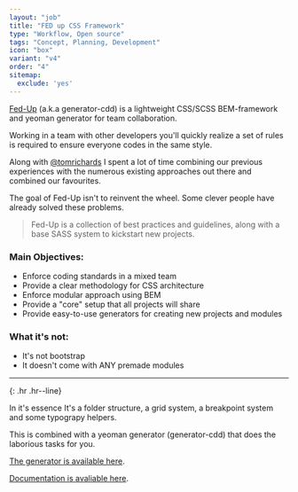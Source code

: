```yaml
---
layout: "job"
title: "FED up CSS Framework"
type: "Workflow, Open source"
tags: "Concept, Planning, Development"
icon: "box"
variant: "v4"
order: "4"
sitemap:
  exclude: 'yes'
---
```


[Fed-Up](https://www.npmjs.com/package/generator-cdd) (a.k.a generator-cdd) is a lightweight CSS/SCSS BEM-framework and yeoman generator for team collaboration.

Working in a team with other developers you'll quickly realize a set of rules is required to ensure everyone codes in the same style.

Along with [@tomrichards](https://www.linkedin.com/in/thomas-richards-5a95157) I spent a lot of time combining our previous experiences with the numerous existing approaches out there and combined our favourites.

The goal of Fed-Up isn't to reinvent the wheel. Some clever people have already solved these problems.

> Fed-Up is a collection of best practices and guidelines, along with a base SASS system to kickstart new projects.


### Main Objectives:

- Enforce coding standards in a mixed team
- Provide a clear methodology for CSS architecture
- Enforce modular approach using BEM
- Provide a "core" setup that all projects will share
- Provide easy-to-use generators for creating new projects and modules

### What it's not:

- It's not bootstrap
- It doesn't come with ANY premade modules

---
{: .hr .hr--line}

In it's essence It's a folder structure, a grid system, a breakpoint system and some typograpy helpers.

This is combined with a yeoman generator (generator-cdd) that does the laborious tasks for you.

[The generator is available here](https://www.npmjs.com/package/generator-cdd).

[Documentation is avaliable here](https://github.com/cddnation/FED-Guidelines).